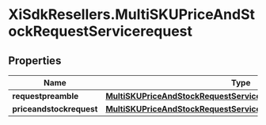 # XiSdkResellers.MultiSKUPriceAndStockRequestServicerequest

## Properties

Name | Type | Description | Notes
------------ | ------------- | ------------- | -------------
**requestpreamble** | [**MultiSKUPriceAndStockRequestServicerequestRequestpreamble**](MultiSKUPriceAndStockRequestServicerequestRequestpreamble.md) |  | [optional] 
**priceandstockrequest** | [**MultiSKUPriceAndStockRequestServicerequestPriceandstockrequest**](MultiSKUPriceAndStockRequestServicerequestPriceandstockrequest.md) |  | [optional] 


